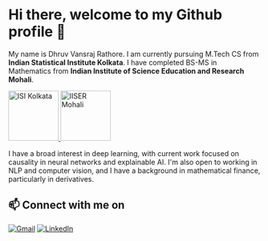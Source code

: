 
# Hi there, welcome to my Github profile 👋

My name is Dhruv Vansraj Rathore. I am currently pursuing M.Tech CS from **Indian Statistical Institute Kolkata**. I have completed BS-MS in Mathematics from **Indian Institute of Science Education and Research Mohali**.

<a href="https://www.isical.ac.in/">
  <img src="https://upload.wikimedia.org/wikipedia/en/thumb/b/b0/Indianstatisticalinstitutelogo.svg/800px-Indianstatisticalinstitutelogo.svg.png" alt="ISI Kolkata" width="100" height="auto">
</a>

<a href="https://www.iisermohali.ac.in/">
  <img src="https://upload.wikimedia.org/wikipedia/en/thumb/e/e4/IISER-Mohali_Logo.svg/800px-IISER-Mohali_Logo.svg.png" alt="IISER Mohali" width="100" height="auto">
</a>

I have a broad interest in deep learning, with current work focused on causality in neural networks and explainable AI. I'm also open to working in NLP and computer vision, and I have a background in mathematical finance, particularly in derivatives.

## 📫 Connect with me on
[![Gmail](https://img.shields.io/badge/Gmail-D14836?style=for-the-badge&logo=gmail&logoColor=white)](mailto:dhruvrathore2000@@gmail.com)
[![LinkedIn](https://img.shields.io/badge/LinkedIn-0077B5?style=for-the-badge&logo=linkedin&logoColor=white)](https://www.linkedin.com/in/dhruv-vansraj-rathore-a724291a3/)


<!---
drmkn/drmkn is a ✨ special ✨ repository because its `README.md` (this file) appears on your GitHub profile.
You can click the Preview link to take a look at your changes.
--->
